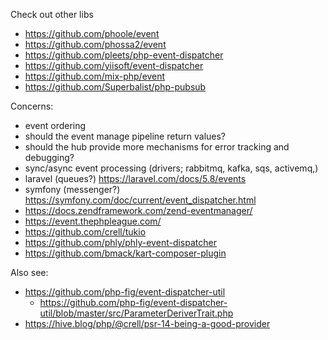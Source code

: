 Check out other libs
- https://github.com/phoole/event
- https://github.com/phossa2/event
- https://github.com/pleets/php-event-dispatcher
- https://github.com/yiisoft/event-dispatcher
- https://github.com/mix-php/event
- https://github.com/Superbalist/php-pubsub

Concerns:
- event ordering
- should the event manage pipeline return values?
- should the hub provide more mechanisms for error tracking and debugging?
- sync/async event processing (drivers; rabbitmq, kafka, sqs, activemq,)
- laravel (queues?) https://laravel.com/docs/5.8/events
- symfony (messenger?) https://symfony.com/doc/current/event_dispatcher.html
- https://docs.zendframework.com/zend-eventmanager/
- https://event.thephpleague.com/
- https://github.com/crell/tukio
- https://github.com/phly/phly-event-dispatcher
- https://github.com/bmack/kart-composer-plugin

Also see:
- https://github.com/php-fig/event-dispatcher-util
   - https://github.com/php-fig/event-dispatcher-util/blob/master/src/ParameterDeriverTrait.php
- https://hive.blog/php/@crell/psr-14-being-a-good-provider
